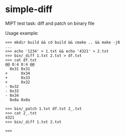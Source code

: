 # simple-diff

MIPT test task: diff and patch on binary file

Usage example:
```
>>> mkdir build && cd build && cmake .. && make -j8
...
>>> echo '1234' > 1.txt && echo '4321' > 2.txt
>>> bin/_diff 1.txt 2.txt > df.txt
>>> cat df.txt
@@ 0:4 0:4 @@
  0x31 0x31
+      0x34
+      0x33
+      0x32
- 0x32
- 0x33
- 0x34
  0x0a 0x0a

>>> bin/_patch 1.txt df.txt 2_.txt
>>> cat 2_.txt
4321
>>> bin/_diff 1.txt 2.txt

>>> 
```
